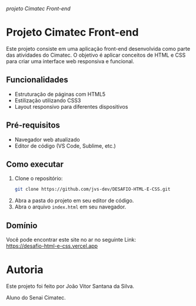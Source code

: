 _projeto Cimatec Front-end_

# Projeto Cimatec Front-end

Este projeto consiste em uma aplicação front-end desenvolvida como parte das atividades do Cimatec. O objetivo é aplicar conceitos de HTML e CSS para criar uma interface web responsiva e funcional.

## Funcionalidades

- Estruturação de páginas com HTML5
- Estilização utilizando CSS3
- Layout responsivo para diferentes dispositivos

## Pré-requisitos

- Navegador web atualizado
- Editor de código (VS Code, Sublime, etc.)

## Como executar

1. Clone o repositório:
   ```bash
   git clone https://github.com/jvs-dev/DESAFIO-HTML-E-CSS.git
   ```
2. Abra a pasta do projeto em seu editor de código.
3. Abra o arquivo `index.html` em seu navegador.

## Domínio

Você pode encontrar este site no ar no seguinte Link:<br>
https://desafio-html-e-css.vercel.app

# Autoria

Este projeto foi feito por João Vitor Santana da Silva.

Aluno do Senai Cimatec.
